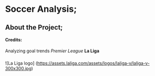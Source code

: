 # Soccer Analysis; 
## About the Project; 
#### Credits:
Analyzing goal trends
*Premier League* **La Liga**
###
![La Liga logo] (https://assets.laliga.com/assets/logos/laliga-v/laliga-v-300x300.jpg)
